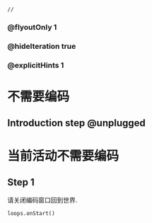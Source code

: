 ```template
//
```

### @flyoutOnly 1
### @hideIteration true
### @explicitHints 1

# 不需要编码

## Introduction step @unplugged

# 当前活动不需要编码

## Step 1

请关闭编码窗口回到世界.


```ghost
loops.onStart()
```
